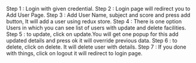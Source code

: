 Step 1 : Login with given credential.
Step 2 : Login page will redirect you to Add User Page. 
Step 3 : Add User Name, subject and score and press add button, It will add a user using redux store.
Step 4 : There is one option Users in which you can see list of users with update and delete facilities.
Step 5 : to update, click on update.You will get one popup for this add updated details and press ok it will override previous data.
Step 6 : to delete, click on delete. It will delete user with details. 
Step 7 : If you done with things, click on logout it will redirect to login page.
